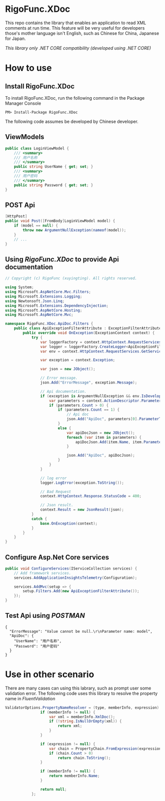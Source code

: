 # RigoFunc.XDoc
This repo contains the library that enables an application to read XML comments at run time. This feature will be very useful for developers those's mother language isn't
English, such as Chinese for China, Japanese for Japan.

*This library only .NET CORE compatibility (developed using .NET CORE)*

# How to use

## Install RigoFunc.XDoc
To install RigoFunc.XDoc, run the following command in the Package Manager Console
```
PM> Install-Package RigoFunc.XDoc
```

The following code assumes be developed by Chinese developer.
## ViewModels
```C#
public class LoginViewModel {
    /// <summary>
    /// 用户名称
    /// </summary>
    public string UserName { get; set; }
    /// <summary>
    /// 用户密码
    /// </summary>
    public string Password { get; set; }
}  
```

## POST Api
```C#
[HttpPost]
public void Post([FromBody]LoginViewModel model) {
    if (model == null) {
        throw new ArgumentNullException(nameof(model));
    }
    // ...
}
```

## Using *RigoFunc.XDoc* to provide Api documentation
```C#
// Copyright (c) RigoFunc (xuyingting). All rights reserved.

using System;
using Microsoft.AspNetCore.Mvc.Filters;
using Microsoft.Extensions.Logging;
using Newtonsoft.Json.Linq;
using Microsoft.Extensions.DependencyInjection;
using Microsoft.AspNetCore.Hosting;
using Microsoft.AspNetCore.Mvc;

namespace RigoFunc.XDoc.ApiDoc.Filters {
    public class ApiExceptionFilterAttribute : ExceptionFilterAttribute {
        public override void OnException(ExceptionContext context) {
            try {
                var loggerFactory = context.HttpContext.RequestServices.GetService<ILoggerFactory>();
                var logger = loggerFactory.CreateLogger<ApiExceptionFilterAttribute>();
                var env = context.HttpContext.RequestServices.GetService<IHostingEnvironment>();

                var exception = context.Exception;

                var json = new JObject();

                // Error message.
                json.Add("ErrorMessage", exception.Message);

                // Api documentation.
                if (exception is ArgumentNullException && env.IsDevelopment()) {
                    var parameters = context.ActionDescriptor.Parameters;
                    if (parameters.Count > 0) {
                        if (parameters.Count == 1) {
                            // Api doc
                            json.Add("ApiDoc", parameters[0].ParameterType.GetXDoc());
                        }
                        else {
                            var apiDocJson = new JObject();
                            foreach (var item in parameters) {
                                apiDocJson.Add(item.Name, item.ParameterType.GetXDoc());
                            }

                            json.Add("ApiDoc", apiDocJson);
                        }
                    }
                }

                // log error
                logger.LogError(exception.ToString());

                // Bad Request
                context.HttpContext.Response.StatusCode = 400;

                // Json result.
                context.Result = new JsonResult(json);
            }
            catch {
                base.OnException(context);
            }
        }
    }
}
```

## Configure Asp.Net Core services
```C#
public void ConfigureServices(IServiceCollection services) {
    // Add framework services.
    services.AddApplicationInsightsTelemetry(Configuration);

    services.AddMvc(setup => {
        setup.Filters.Add(new ApiExceptionFilterAttribute());
    });
}
```

## Test Api using *POSTMAN*
```
{
  "ErrorMessage": "Value cannot be null.\r\nParameter name: model",
  "ApiDoc": {
    "UserName": "用户名称",
    "Password": "用户密码"
  }
}
```

# Use in other scenario
There are many cases can using this labrary, such as prompt user some validation error. The following code uses this library to resolve the property name in 
*FluentValidation*

```C#
ValidatorOptions.PropertyNameResolver = (type, memberInfo, expression) => {
                if (memberInfo != null) {
                    var xml = memberInfo.XmlDoc();
                    if (!string.IsNullOrEmpty(xml)) {
                        return xml;
                    }
                }

                if (expression != null) {
                    var chain = PropertyChain.FromExpression(expression);
                    if (chain.Count > 0)
                        return chain.ToString();
                }

                if (memberInfo != null) {
                    return memberInfo.Name;
                }

                return null;
            };
```
